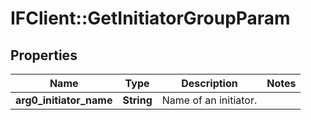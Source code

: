 # IFClient::GetInitiatorGroupParam

## Properties
Name | Type | Description | Notes
------------ | ------------- | ------------- | -------------
**arg0_initiator_name** | **String** | Name of an initiator. | 


